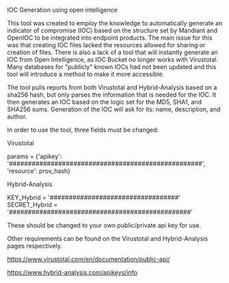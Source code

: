 IOC Generation using open intelligence

This tool was created to employ the knowledge to automatically generate an indicator of compromise (IOC) based on the structure set by Mandiant and OpenIOC to be integrated into endpoint products.
The main issue for this was that creating IOC files lacked the resources allowed for sharing or creation of files. There is also a lack of a tool that will instantly generate an IOC from Open Intelligence, as IOC Bucket no longer works with Virustotal.
Many databases for "publicly" known IOCs had not been updated and this tool will introduce a method to make it more accessible. 


The tool pulls reports from both Virustotal and Hybrid-Analysis based on a sha256 hash, but only parses the information that is needed for the IOC. It then generates an IOC based on the logic set for the MD5, SHA1, and SHA256 sums.
Generation of the IOC will ask for its: name, description, and author.

In order to use the tool, three fields must be changed: 

Virustotal

params = {'apikey': '###################################################', 'resource': prov_hash}

Hybrid-Analysis

KEY_Hybrid = '##################################'
SECRET_Hybrid = '################################################'

These should be changed to your own public/private api key for use.

Other requirements can be found on the Virustotal and Hybrid-Analysis pages respectively.

https://www.virustotal.com/en/documentation/public-api/

https://www.hybrid-analysis.com/apikeys/info
